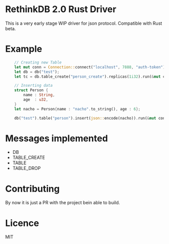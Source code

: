 # RethinkDB 2.0 Rust Driver

This is a very early stage WIP driver for json protocol. Compatible with Rust beta.

# Example

````rust
	// Creating new Table
    let mut conn = Connection::connect("localhost", 7888, "auth-token");
    let db = db("test");
    let tc = db.table_create("person_create").replicas(1i32).run(&mut conn);

    // Inserting data
    struct Person {
    	name : String,
    	age  : u32,
    }
    let nacho = Person{name : "nacho".to_string(), age : 6};

    db("test").table("person").insert(json::encode(nacho)).run(&mut conn);


````

# Messages implemented
   - DB
   - TABLE_CREATE
   - TABLE
   - TABLE_DROP

# Contributing
By now it is just a PR with the project bein able to build.


# Licence
MIT
